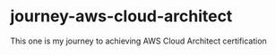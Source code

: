 # journey-aws-cloud-architect
This one is my journey to achieving AWS Cloud Architect certification
